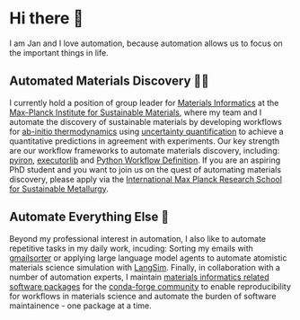 # Hi there 👋
I am Jan and I love automation, because automation allows us to focus on the important things in life.

## Automated Materials Discovery :scientist: 
I currently hold a position of group leader for [Materials Informatics](https://www.mpie.de/5013829/matinf) at the [Max-Planck Institute for Sustainable Materials](https://github.com/eisenforschung), where my team and I automate the discovery of sustainable materials by developing workflows for [ab-initio thermodynamics](https://www.mpie.de/5056820/phasediagram) using [uncertainty quantification](https://www.mpie.de/5062775/dftuncertainty) to achieve a quantitative predictions in agreement with experiments. Our key strength are our workflow frameworks to automate materials discovery, including: [pyiron](https://github.com/pyiron), [executorlib](https://github.com/pyiron/executorlib) and [Python Workflow Definition](https://github.com/pythonworkflow/python-workflow-definition). If you are an aspiring PhD student and you want to join us on the quest of automating materials discovery, please apply via the [International Max Planck Research School for Sustainable Metallurgy](https://www.mpie.de/2747306/doctoral-program). 

## Automate Everything Else :rocket:
Beyond my professional interest in automation, I also like to automate repetitive tasks in my daily work, incuding: Sorting my emails with [gmailsorter](https://github.com/jan-janssen/gmailsorter) or applying large language model agents to automate atomistic materials science simulation with [LangSim](https://github.com/jan-janssen/LangSim). Finally, in collaboration with a number of automation experts, I maintain [materials informatics related software packages](https://github.com/jan-janssen/conda-forge-contribution) for the [conda-forge community](https://github.com/conda-forge) to enable reproducibility for workflows in materials science and automate the burden of software maintainence - one package at a time. 
